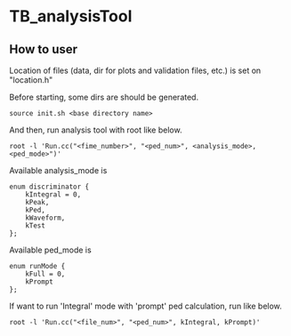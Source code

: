# TB_analysisTool
## How to user
Location of files (data, dir for plots and validation files, etc.) is set on "location.h"

Before starting, some dirs are should be generated.
```
source init.sh <base directory name>
```

And then, run analysis tool with root like below.
```
root -l 'Run.cc("<fime_number>", "<ped_num>", <analysis_mode>, <ped_mode>")'
```

Available analysis_mode is
```
enum discriminator {
	kIntegral = 0,
	kPeak,
	kPed,
	kWaveform,
	kTest
};
```

Available ped_mode is
```
enum runMode {
	kFull = 0,
	kPrompt
};
```

If want to run 'Integral' mode with 'prompt' ped calculation, run like below.
```
root -l 'Run.cc("<file_num>", "<ped_num>", kIntegral, kPrompt)'
```
